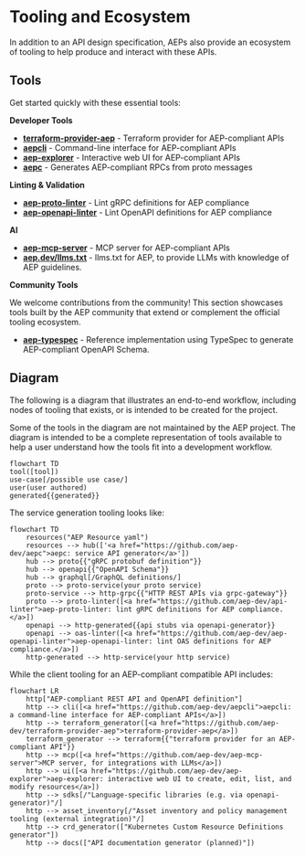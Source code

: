 # Tooling and Ecosystem

In addition to an API design specification, AEPs also provide an ecosystem of
tooling to help produce and interact with these APIs.

## Tools

Get started quickly with these essential tools:

**Developer Tools**

- **[terraform-provider-aep](https://github.com/aep-dev/terraform-provider-aep)** -
  Terraform provider for AEP-compliant APIs
- **[aepcli](https://github.com/aep-dev/aepcli)** - Command-line interface for
  AEP-compliant APIs
- **[aep-explorer](https://github.com/aep-dev/aep-explorer)** - Interactive web
  UI for AEP-compliant APIs
- **[aepc](https://github.com/aep-dev/aepc)** - Generates AEP-compliant RPCs
from proto messages

**Linting & Validation**

- **[aep-proto-linter](https://github.com/aep-dev/api-linter)** - Lint gRPC
  definitions for AEP compliance
- **[aep-openapi-linter](https://github.com/aep-dev/aep-openapi-linter)** -
  Lint OpenAPI definitions for AEP compliance

**AI**

- **[aep-mcp-server](https://github.com/aep-dev/aep-mcp-server)** - MCP server
  for AEP-compliant APIs
- **[aep.dev/llms.txt](https://aep.dev/llms.txt)** - llms.txt for AEP, to
  provide LLMs with knowledge of AEP guidelines.

**Community Tools**

We welcome contributions from the community! This section showcases tools built
by the AEP community that extend or complement the official tooling ecosystem.

- **[aep-typespec](https://github.com/thegagne/aep-typespec)** - Reference
  implementation using TypeSpec to generate AEP-compliant OpenAPI Schema.

## Diagram

The following is a diagram that illustrates an end-to-end workflow, including
nodes of tooling that exists, or is intended to be created for the project.

Some of the tools in the diagram are not maintained by the AEP project. The
diagram is intended to be a complete representation of tools available to help
a user understand how the tools fit into a development workflow.

```mermaid
flowchart TD
tool([tool])
use-case[/possible use case/]
user(user authored)
generated{{generated}}
```

The service generation tooling looks like:

```mermaid
flowchart TD
    resources("AEP Resource yaml")
    resources --> hub(['<a href="https://github.com/aep-dev/aepc">aepc: service API generator</a>'])
    hub --> proto{{"gRPC protobuf definition"}}
    hub --> openapi{{"OpenAPI Schema"}}
    hub --> graphql[/GraphQL definitions/]
    proto --> proto-service(your proto service)
    proto-service --> http-grpc{{"HTTP REST APIs via grpc-gateway"}}
    proto --> proto-linter([<a href="https://github.com/aep-dev/api-linter">aep-proto-linter: lint gRPC definitions for AEP compliance.</a>])
    openapi --> http-generated{{api stubs via openapi-generator}}
    openapi --> oas-linter([<a href="https://github.com/aep-dev/aep-openapi-linter">aep-openapi-linter: lint OAS definitions for AEP compliance.</a>])
    http-generated --> http-service(your http service)
```

While the client tooling for an AEP-compliant compatible API includes:

```mermaid
flowchart LR
    http["AEP-compliant REST API and OpenAPI definition"]
    http --> cli([<a href="https://github.com/aep-dev/aepcli">aepcli: a command-line interface for AEP-compliant APIs</a>])
    http --> terraform_generator([<a href="https://github.com/aep-dev/terraform-provider-aep">terraform-provider-aep</a>])
    terraform_generator --> terraform{{"terraform provider for an AEP-compliant API"}}
    http --> mcp([<a href="https://github.com/aep-dev/aep-mcp-server">MCP server, for integrations with LLMs</a>])
    http --> ui([<a href="https://github.com/aep-dev/aep-explorer">aep-explorer: interactive web UI to create, edit, list, and modify resources</a>])
    http --> sdks[/"Language-specific libraries (e.g. via openapi-generator)"/]
    http --> asset_inventory[/"Asset inventory and policy management tooling (external integration)"/]
    http --> crd_generator(["Kubernetes Custom Resource Definitions generator"])
    http --> docs(["API documentation generator (planned)"])
```

